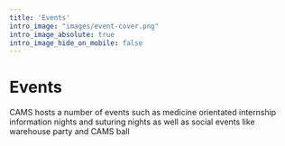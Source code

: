```yaml
---
title: 'Events'
intro_image: "images/event-cover.png"
intro_image_absolute: true
intro_image_hide_on_mobile: false
---
```


# Events

CAMS hosts a number of events such as medicine orientated internship information nights and suturing nights as well as social events like warehouse party and CAMS ball

